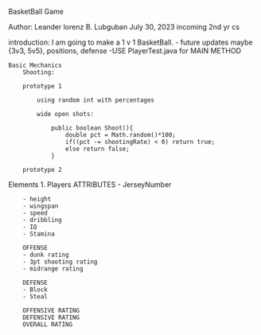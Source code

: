 BasketBall Game 

Author:
    Leander lorenz B. Lubguban
    July 30, 2023
    incoming 2nd yr cs

introduction:
    I am going to make a 1 v 1 BasketBall.
    - future updates maybe {3v3, 5v5}, positions, defense
    -USE PlayerTest.java for MAIN METHOD

    Basic Mechanics
        Shooting: 

        prototype 1

            using random int with percentages

            wide open shots:

                public boolean Shoot(){
                    double pct = Math.random()*100;
                    if((pct -= shootingRate) < 0) return true;
                    else return false;
                }

        prototype 2

                            



Elements
    1. Players
        ATTRIBUTES
        - JerseyNumber

        - height
        - wingspan
        - speed
        - dribbling
        - IQ
        - Stamina

        OFFENSE
        - dunk rating
        - 3pt shooting rating
        - midrange rating

        DEFENSE
        - Block
        - Steal

        OFFENSIVE RATING
        DEFENSIVE RATING
        OVERALL RATING



